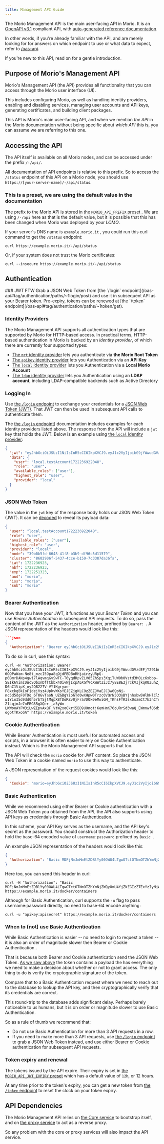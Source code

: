 ```yaml
---
title: Management API Guide
---
```


The Morio Management API is the main user-facing API in Morio. It is an
[OpenAPI v3.1](https://swagger.io/specification/) compliant API, with
[auto-generated reference documentation](/oas-api).

In other words, if you're already familiar with the API, and are merely looking
for for answers on which endpoint to use or what data to expect, refer to
[/oas-api](/oas-api).

If you're new to this API, read on for a gentle introduction.

## Purpose of Morio's Management API

Morio's Management API (the API) provides all functionality that you can access
through the Morio user interface (UI).

This includes configuring Morio, as well as handling identity providers,
enabling and disabling services, managing user accounts and API keys,
generating certificates, and building client packages.

This API is Morio's main user-facing API, and when we mention _the API_ in the
Morio documentation without being specific about _which API_ this is, you can
assume we are referring to this one.

## Accessing the API

The API itself is available on all Morio nodes, and can be accessed under the
prefix `/-/api/`.

All documentation of API endpoints is relative to this prefix. So to access
the `/status` endpoint of this API on a Morio node, you should use
`https://[your-server-name]/-/api/status`.

<Note>

### This is a preset, we are using the default value in the documentation

The prefix to the Morio API is stored in [the `MORIO_API_PREFIX` preset
](/docs/reference/presets/morio_api_prefix).
We are using `/-/api` here as that is the default value, but it is possible
that this has been changed when Morio was deployed by your _LOMO_.

</Note>

If your server's DNS name
is `example.morio.it` , you could run this curl command to get the `/status`
endpoint:

```title=curl
curl https://example.morio.it/-/api/status
```

Or, if your system does not trust the Morio certificates:

```title=curl
curl --insecure https://example.morio.it/-/api/status
```

## Authentication

<Tip>
### JWT FTW
Grab a JSON Web Token from 
[the `/login` endpoint](/oas-api#tag/authentication/paths/~1login/post) and use it in subsequent API as your Bearer token.  
Pre-expiry, tokens can be renewed at [the `/token` endpoint](/oas-api#tag/authentication/paths/~1token/get).
</Tip>

### Identity Providers

The Morio Management API supports all authentication types that are supported
by Morio for HTTP-based access. In practical terms, HTTP-based authentication
in Morio is backed by an _identity provider_, of which there are currently four
supported types:

- [The `mrt` identity provider](/docs/guides/idps#mrt) lets you authenticate
  via **the Morio Root Token**
- [The `apikey` identity provider](/docs/guides/idps#apikey) lets you
  Authentication via an **API Key**
- [The `local` identity provider](/docs/guides/idps#local) lets you
  Authentication via a **Local Morio Account**
- [The `ldap` identity provider](/docs/guides/idps#ldap) lets you
  Authentication using an **LDAP account**, including LDAP-compatible backends
  such as Active Directory

### Logging In

Use [the `/login` endpoint](/oas-api#tag/authentication/paths/~1login/post) to exchange your credentials for a [JSON Web Token (JWT)](https://jwt.io/).
That JWT can then be used in subsequent API calls to authenticate them.

The [the `/login` endpoint](/docs/guides/idps#mrt)) documentation includes examples for each identity providers listed above.
The response from the API will include a `jwt` key that holds the JWT. Below is an example using [the `local` identity provider](/docs/guides/idps#local):

```json title="API Response Body"
{
  "jwt": "eyJhbGciOiJSUzI1NiIsInR5cCI6IkpXVCJ9.eyJ1c2VyIjoibG9jYWwudGVzdEFjY291bnQxNzIyMjM2OTIyMDQ4Iiwicm9sZSI6InVzZXIiLCJhdmFpbGFibGVfcm9sZXMiOlsidXNlciJdLCJoaWdoZXN0X3JvbGUiOiJ1c2VyIiwicHJvdmlkZXIiOiJsb2NhbCIsIm5vZGUiOiIzOWIwYjVmZC02NjQ4LTQxZjgtYjNiOS1kZjk2YzVkMTE1NzkiLCJjbHVzdGVyIjoiODYwMjkwNmYtNTQzNy00Y2NlLWIxNTAtN2MzMzg3ZGEzNmZhIiwiaWF0IjoxNzIyMjM2OTIzLCJuYmYiOjE3MjIyMzY5MjMsImV4cCI6MTcyMjI1MTMyMywiYXVkIjoibW9yaW8iLCJpc3MiOiJtb3JpbyIsInN1YiI6Im1vcmlvIn0.sij21XpVw2i6SjTZtms9Sl4WsTYh6wgcr0c79x7-6OQPaWam-Ne8t_mzcI5Opa8qOjdFBDBoRHjairzyURpQ-p0BmrDANp4gw17lAqvmgGySwTC-T0yqdRpvZLV85ZhSps3XqiTuWObOVztd3MOLc6xbbp-SEIk6VimzDWcSQbInDfTCbbx4OivWjIcpA6XGfVcXWWtZiJz7y8E8E2jrckV3jkqRUZuhZ_HIcOyh1LSKb4WWWybCcu-D6hC1VipX_oy2Q8227V-VY1Kgryxe-F8xckgBkIoFjdejVsz4UpkvWXsYEJEZjgKLC0zZEZJVaEJC3w6QpNj-nc5d5dgF0TDq_6T0GvTaoN_UZGBgYioGTd0wXHpw0Trzc0VQrN5O3yBYjnhsbwSWlhHlClSAbV_CCy2qUAyDOrXBGmOlIYN8YZ_eJe-wIYioISd9dd0h5rbTSjtMqpX8fDoRZv0jFraVDOk0eMwiGM_TKhsFfR3sx0samCt7k3nCTseLeufCxRUkBZmeoG7o0NrZ0tbTrUoS9XJX_PDK3v9u-Z1LqjmJe7nERG55gXQer-_a5yWn-LKWooAYFW3iLwZEpvAxQF_VtW2xoCkrj5BD9UOnotj6emHmK76oURrSd3waQ_EWmnwf86dSXPQiljp41jHt95V7jyN5P4my-ogotTKxoGA",
  "data": {
    "user": "local.testAccount1722236922048",
    "role": "user",
    "available_roles": ["user"],
    "highest_role": "user",
    "provider": "local"
  }
}
```

### JSON Web Token

The value in the `jwt` key of the response body holds our JSON Web Token (JWT).
It can be [decoded](https://jwt.io/) to reveal its payload data:

```json title='Decoded Payload Data of a JSON Web Token"
{
  "user": "local.testAccount1722236922048",
  "role": "user",
  "available_roles": ["user"],
  "highest_role": "user",
  "provider": "local",
  "node": "39b0b5fd-6648-41f8-b3b9-df96c5d11579",
  "cluster": "8602906f-5437-4cce-b150-7c3387da36fa",
  "iat": 1722236923,
  "nbf": 1722236923,
  "exp": 1722251323,
  "aud": "morio",
  "iss": "morio",
  "sub": "morio"
}
```

### Bearer Authentication

Now that you have your JWT, it functions as your _Bearer Token_ and you can use _Bearer Authentication_ in subsequent API requests.
To do so, pass the content of the JWT as the `Authorization` header, prefixed by `Bearer: `.
A JSON representation of the headers would look like this:

````json title="Bearer Authentication"
```json
{
  "Authorization": "Bearer eyJhbGciOiJSUzI1NiIsInR5cCI6IkpXVCJ9.eyJ1c2VyIjoibG9jYWwudGVzdEFjY291bnQxNzIyMjM2OTIyMDQ4Iiwicm9sZSI6InVzZXIiLCJhdmFpbGFibGVfcm9sZXMiOlsidXNlciJdLCJoaWdoZXN0X3JvbGUiOiJ1c2VyIiwicHJvdmlkZXIiOiJsb2NhbCIsIm5vZGUiOiIzOWIwYjVmZC02NjQ4LTQxZjgtYjNiOS1kZjk2YzVkMTE1NzkiLCJjbHVzdGVyIjoiODYwMjkwNmYtNTQzNy00Y2NlLWIxNTAtN2MzMzg3ZGEzNmZhIiwiaWF0IjoxNzIyMjM2OTIzLCJuYmYiOjE3MjIyMzY5MjMsImV4cCI6MTcyMjI1MTMyMywiYXVkIjoibW9yaW8iLCJpc3MiOiJtb3JpbyIsInN1YiI6Im1vcmlvIn0.sij21XpVw2i6SjTZtms9Sl4WsTYh6wgcr0c79x7-6OQPaWam-Ne8t_mzcI5Opa8qOjdFBDBoRHjairzyURpQ-p0BmrDANp4gw17lAqvmgGySwTC-T0yqdRpvZLV85ZhSps3XqiTuWObOVztd3MOLc6xbbp-SEIk6VimzDWcSQbInDfTCbbx4OivWjIcpA6XGfVcXWWtZiJz7y8E8E2jrckV3jkqRUZuhZ_HIcOyh1LSKb4WWWybCcu-D6hC1VipX_oy2Q8227V-VY1Kgryxe-F8xckgBkIoFjdejVsz4UpkvWXsYEJEZjgKLC0zZEZJVaEJC3w6QpNj-nc5d5dgF0TDq_6T0GvTaoN_UZGBgYioGTd0wXHpw0Trzc0VQrN5O3yBYjnhsbwSWlhHlClSAbV_CCy2qUAyDOrXBGmOlIYN8YZ_eJe-wIYioISd9dd0h5rbTSjtMqpX8fDoRZv0jFraVDOk0eMwiGM_TKhsFfR3sx0samCt7k3nCTseLeufCxRUkBZmeoG7o0NrZ0tbTrUoS9XJX_PDK3v9u-Z1LqjmJe7nERG55gXQer-_a5yWn-LKWooAYFW3iLwZEpvAxQF_VtW2xoCkrj5BD9UOnotj6emHmK76oURrSd3waQ_EWmnwf86dSXPQiljp41jHt95V7jyN5P4my-ogotTKxoGA"
````

To do so in curl, use this syntax:

```
curl -H "Authorization: Bearer eyJhbGciOiJSUzI1NiIsInR5cCI6IkpXVCJ9.eyJ1c2VyIjoibG9jYWwudGVzdEFjY291bnQxNzIyMjM2OTIyMDQ4Iiwicm9sZSI6InVzZXIiLCJhdmFpbGFibGVfcm9sZXMiOlsidXNlciJdLCJoaWdoZXN0X3JvbGUiOiJ1c2VyIiwicHJvdmlkZXIiOiJsb2NhbCIsIm5vZGUiOiIzOWIwYjVmZC02NjQ4LTQxZjgtYjNiOS1kZjk2YzVkMTE1NzkiLCJjbHVzdGVyIjoiODYwMjkwNmYtNTQzNy00Y2NlLWIxNTAtN2MzMzg3ZGEzNmZhIiwiaWF0IjoxNzIyMjM2OTIzLCJuYmYiOjE3MjIyMzY5MjMsImV4cCI6MTcyMjI1MTMyMywiYXVkIjoibW9yaW8iLCJpc3MiOiJtb3JpbyIsInN1YiI6Im1vcmlvIn0.sij21XpVw2i6SjTZtms9Sl4WsTYh6wgcr0c79x7-6OQPaWam-Ne8t_mzcI5Opa8qOjdFBDBoRHjairzyURpQ-p0BmrDANp4gw17lAqvmgGySwTC-T0yqdRpvZLV85ZhSps3XqiTuWObOVztd3MOLc6xbbp-SEIk6VimzDWcSQbInDfTCbbx4OivWjIcpA6XGfVcXWWtZiJz7y8E8E2jrckV3jkqRUZuhZ_HIcOyh1LSKb4WWWybCcu-D6hC1VipX_oy2Q8227V-VY1Kgryxe-F8xckgBkIoFjdejVsz4UpkvWXsYEJEZjgKLC0zZEZJVaEJC3w6QpNj-nc5d5dgF0TDq_6T0GvTaoN_UZGBgYioGTd0wXHpw0Trzc0VQrN5O3yBYjnhsbwSWlhHlClSAbV_CCy2qUAyDOrXBGmOlIYN8YZ_eJe-wIYioISd9dd0h5rbTSjtMqpX8fDoRZv0jFraVDOk0eMwiGM_TKhsFfR3sx0samCt7k3nCTseLeufCxRUkBZmeoG7o0NrZ0tbTrUoS9XJX_PDK3v9u-Z1LqjmJe7nERG55gXQer-_a5yWn-LKWooAYFW3iLwZEpvAxQF_VtW2xoCkrj5BD9UOnotj6emHmK76oURrSd3waQ_EWmnwf86dSXPQiljp41jHt95V7jyN5P4my-ogotTKxoGA" https://example.morio.it/token
```

### Cookie Authentication

While Bearer Authentication is most useful for automated access and scripts, in a browser it is often easier to rely on Cookie Authentication instead. Which is the Morio Management API supports that too.

The API will check the `morio` cookie for JWT content. So place the JSON Web Token in a cookie named `morio` to use this way to authenticate.

A JSON representation of the request cookies would look like this:

```json title="Cookie Authentication"
{
  "Cookie": "morio=eyJhbGciOiJSUzI1NiIsInR5cCI6IkpXVCJ9.eyJ1c2VyIjoibG9jYWwudGVzdEFjY291bnQxNzIyMjM2OTIyMDQ4Iiwicm9sZSI6InVzZXIiLCJhdmFpbGFibGVfcm9sZXMiOlsidXNlciJdLCJoaWdoZXN0X3JvbGUiOiJ1c2VyIiwicHJvdmlkZXIiOiJsb2NhbCIsIm5vZGUiOiIzOWIwYjVmZC02NjQ4LTQxZjgtYjNiOS1kZjk2YzVkMTE1NzkiLCJjbHVzdGVyIjoiODYwMjkwNmYtNTQzNy00Y2NlLWIxNTAtN2MzMzg3ZGEzNmZhIiwiaWF0IjoxNzIyMjM2OTIzLCJuYmYiOjE3MjIyMzY5MjMsImV4cCI6MTcyMjI1MTMyMywiYXVkIjoibW9yaW8iLCJpc3MiOiJtb3JpbyIsInN1YiI6Im1vcmlvIn0.sij21XpVw2i6SjTZtms9Sl4WsTYh6wgcr0c79x7-6OQPaWam-Ne8t_mzcI5Opa8qOjdFBDBoRHjairzyURpQ-p0BmrDANp4gw17lAqvmgGySwTC-T0yqdRpvZLV85ZhSps3XqiTuWObOVztd3MOLc6xbbp-SEIk6VimzDWcSQbInDfTCbbx4OivWjIcpA6XGfVcXWWtZiJz7y8E8E2jrckV3jkqRUZuhZ_HIcOyh1LSKb4WWWybCcu-D6hC1VipX_oy2Q8227V-VY1Kgryxe-F8xckgBkIoFjdejVsz4UpkvWXsYEJEZjgKLC0zZEZJVaEJC3w6QpNj-nc5d5dgF0TDq_6T0GvTaoN_UZGBgYioGTd0wXHpw0Trzc0VQrN5O3yBYjnhsbwSWlhHlClSAbV_CCy2qUAyDOrXBGmOlIYN8YZ_eJe-wIYioISd9dd0h5rbTSjtMqpX8fDoRZv0jFraVDOk0eMwiGM_TKhsFfR3sx0samCt7k3nCTseLeufCxRUkBZmeoG7o0NrZ0tbTrUoS9XJX_PDK3v9u-Z1LqjmJe7nERG55gXQer-_a5yWn-LKWooAYFW3iLwZEpvAxQF_VtW2xoCkrj5BD9UOnotj6emHmK76oURrSd3waQ_EWmnwf86dSXPQiljp41jHt95V7jyN5P4my-ogotTKxoGA"
```

### Basic Authentication

While we recommend using either Bearer or Cookie authentication with a JSON
Web Token you obtained from the API, the API also supports using API keys as
credentials through [Basic Authentication](https://datatracker.ietf.org/doc/html/rfc7617).

In this scheme, your API Key serves as the username, and the API key's secret as the password.
You should construct the Authorization header to hold the base-64 encoded value of `username:password` prefixed by `Basic `.

An example JSON representation of the headers would look like this:

```json title="Basic Authentication"
{
  "Authorization": "Basic MDFjNmJmMmEtZDBlYy00OWU4LTgwOTctOTNmOTZhYmNjZWQyOmU4YjZkZGIzZTExYzIyNjAwMzYzYzZjNDJjODQzYzM3MTRhM2M0YmI4YWZkMGRmMmUyYWVjOTExNWExYWNmZDEzMjEwMzRhMTVlZWI3ZWNiZDJiNzIwN2M2YzIyODYxOQ=="
}
```

Here too, you can send this header in curl:

```
curl -H "Authorization": "Basic MDFjNmJmMmEtZDBlYy00OWU4LTgwOTctOTNmOTZhYmNjZWQyOmU4YjZkZGIzZTExYzIyNjAwMzYzYzZjNDJjODQzYzM3MTRhM2M0YmI4YWZkMGRmMmUyYWVjOTExNWExYWNmZDEzMjEwMzRhMTVlZWI3ZWNiZDJiNzIwN2M2YzIyODYxOQ==" https://example.morio.it/docker/containers
```

Although for Basic Authentication, curl supports the `-u` flag to pass username:password directly, no need to base-64 encode anything:

```
curl -u "apikey:apisecret" https://example.morio.it/docker/containers
```

### When to (not) use Basic Authentication

While Basic Authentication is easier -- no need to login to request a token -- it is also an order of magnitude slower then Bearer or Cookie Authentication..

That is because both Bearer and Cookie authentication send the JSON Web Token. [As we saw above](#json-web-token) the token contains a payload the has everything we need to make a decision about whether or not to grant access. The only thing to do is verify the cryptographic signature of the token.

Compare that to a Basic Authentication request where we need to reach out to the database to lookup the API key, and then cryptographically verify that its credentials are correct.

This round-trip to the database adds significant delay. Perhaps barely noticeable to us humans, but it is on order or magnitude slower to use Basic Authentication.

So as a rule of thumb we recommend that:

- Do not use Basic Authentication for more than 3 API requests in a row.
- If you need to make more than 3 API requests, use [the `/login` endpoint](/oas-api#tag/authentication/paths/~1login/post) to grab a JSON Web Token instead, and use either Bearer or Cookie authentication for subsequent API requests.

### Token expiry and renewal

The tokens issued by the API expire. Their expiry is set in [the `MORIO_API_JWT_EXPIRY` preset](/docs/reference/presets/morio_api_jwt_expiry/) which has a default value of `12h`, or 12 hours.

At any time prior to the token's expiry, you can get a new token from [the `/token` endpoint](/oas-api#tag/authentication/paths/~1token/get) to reset the clock on your token expiry.

## API Dependencies

The Morio Management API relies on [the Core service](/docs/guides/services/core) to bootstrap itself, and on [the proxy service](/docs/guides/services/proxy) to act as a reverse proxy.

So any problem with the core or proxy services will also impact the API service.
